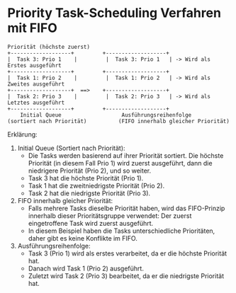 # Priority Task-Scheduling Verfahren mit FIFO


    Priorität (höchste zuerst)
    +-------------------+         +-------------------+
    |  Task 3: Prio 1    |         |  Task 3: Prio 1   | -> Wird als Erstes ausgeführt
    +-------------------+         +-------------------+
    |  Task 1: Prio 2    |         |  Task 1: Prio 2   | -> Wird als Zweites ausgeführt
    +-------------------+  ==>    +-------------------+
    |  Task 2: Prio 3    |         |  Task 2: Prio 3   | -> Wird als Letztes ausgeführt
    +-------------------+         +-------------------+
        Initial Queue                   Ausführungsreihenfolge
    (sortiert nach Priorität)          (FIFO innerhalb gleicher Priorität)      
                              

Erklärung:

1.	Initial Queue (Sortiert nach Priorität):
    * Die Tasks werden basierend auf ihrer Priorität sortiert. Die höchste Priorität (in diesem Fall Prio 1) wird zuerst ausgeführt, dann die niedrigere Priorität (Prio 2), und so weiter.
	* Task 3 hat die höchste Priorität (Prio 1).
	* Task 1 hat die zweitniedrigste Priorität (Prio 2).
	* Task 2 hat die niedrigste Priorität (Prio 3).
2.	FIFO innerhalb gleicher Priorität:
	* Falls mehrere Tasks dieselbe Priorität haben, wird das FIFO-Prinzip innerhalb dieser Prioritätsgruppe verwendet: Der zuerst eingetroffene Task wird zuerst ausgeführt.
	* In diesem Beispiel haben die Tasks unterschiedliche Prioritäten, daher gibt es keine Konflikte im FIFO.
3.	Ausführungsreihenfolge:
	* Task 3 (Prio 1) wird als erstes verarbeitet, da er die höchste Priorität hat.
	* Danach wird Task 1 (Prio 2) ausgeführt.
	* Zuletzt wird Task 2 (Prio 3) bearbeitet, da er die niedrigste Priorität hat.